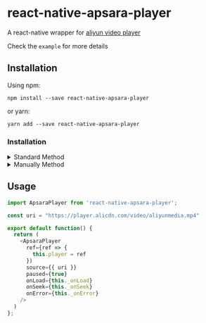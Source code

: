 # react-native-apsara-player
A react-native wrapper for [aliyun video player](https://help.aliyun.com/document_detail/125579.html)

Check the `example` for more details


## Installation

Using npm:
```shell
npm install --save react-native-apsara-player
```

or yarn:
```shell
yarn add --save react-native-apsara-player
```

### Installation
<details>
  <summary>Standard Method</summary>

**React Native 0.60 and above**

Run `pod install` in the `ios` directory.

**React Native 0.59 and below**

Run `react-native link react-native-video` to link the react-native-video library.
</details>

<details>
  <summary>Manually Method</summary>

#### iOS
[https://facebook.github.io/react-native/docs/linking-libraries-ios](https://facebook.github.io/react-native/docs/linking-libraries-ios)

#### Android

**android/settings.gradle**
```gradle
include ':react-native-apsara-player'
project(':react-native-apsara-player').projectDir = new File(rootProject.projectDir, '../node_modules/react-native-apsara-player/android')
```

**MainApplication.java**

```java
@Override
protected List<ReactPackage> getPackages() {
    return Arrays.asList(
            new MainReactPackage(),
            new ApsaraPlayerPackage()
    );
}
```
</details>


## Usage
```javascript
import ApsaraPlayer from 'react-native-apsara-player';

const uri = "https://player.alicdn.com/video/aliyunmedia.mp4"

export default function() {
  return (
    <ApsaraPlayer
      ref={ref => {
        this.player = ref
      })
      source={{ uri }}
      paused={true}
      onLoad={this._onLoad}
      onSeek={this._onSeek}
      onError={this._onError}
    />
  )
};
```
